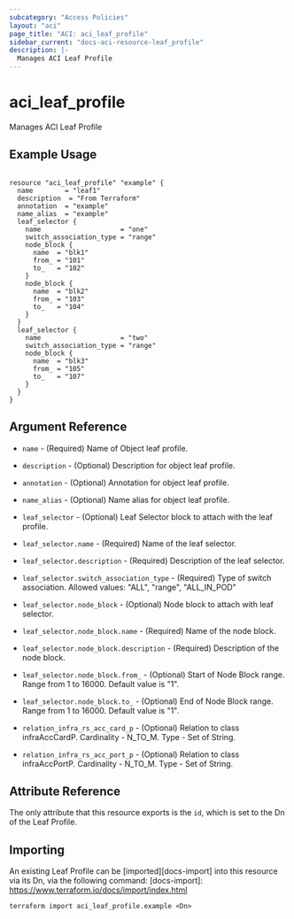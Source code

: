 ```yaml
---
subcategory: "Access Policies"
layout: "aci"
page_title: "ACI: aci_leaf_profile"
sidebar_current: "docs-aci-resource-leaf_profile"
description: |-
  Manages ACI Leaf Profile
---
```


# aci_leaf_profile

Manages ACI Leaf Profile

## Example Usage

```hcl

resource "aci_leaf_profile" "example" {
  name        = "leaf1"
  description  = "From Terraform"
  annotation  = "example"
  name_alias  = "example"
  leaf_selector {
    name                    = "one"
    switch_association_type = "range"
    node_block {
      name  = "blk1"
      from_ = "101"
      to_   = "102"
    }
    node_block {
      name  = "blk2"
      from_ = "103"
      to_   = "104"
    }
  }
  leaf_selector {
    name                    = "two"
    switch_association_type = "range"
    node_block {
      name  = "blk3"
      from_ = "105"
      to_   = "107"
    }
  }
}

```

## Argument Reference

- `name` - (Required) Name of Object leaf profile.
- `description` - (Optional) Description for object leaf profile.
- `annotation` - (Optional) Annotation for object leaf profile.
- `name_alias` - (Optional) Name alias for object leaf profile.

- `leaf_selector` - (Optional) Leaf Selector block to attach with the leaf profile.
- `leaf_selector.name` - (Required) Name of the leaf selector.
- `leaf_selector.description` - (Required) Description of the leaf selector.
- `leaf_selector.switch_association_type` - (Required) Type of switch association.
  Allowed values: "ALL", "range", "ALL_IN_POD"

- `leaf_selector.node_block` - (Optional) Node block to attach with leaf selector.
- `leaf_selector.node_block.name` - (Required) Name of the node block.
- `leaf_selector.node_block.description` - (Required) Description of the node block.
- `leaf_selector.node_block.from_` - (Optional) Start of Node Block range. Range from 1 to 16000. Default value is "1".
- `leaf_selector.node_block.to_` - (Optional) End of Node Block range. Range from 1 to 16000. Default value is "1".

- `relation_infra_rs_acc_card_p` - (Optional) Relation to class infraAccCardP. Cardinality - N_TO_M. Type - Set of String.
- `relation_infra_rs_acc_port_p` - (Optional) Relation to class infraAccPortP. Cardinality - N_TO_M. Type - Set of String.

## Attribute Reference

The only attribute that this resource exports is the `id`, which is set to the
Dn of the Leaf Profile.

## Importing

An existing Leaf Profile can be [imported][docs-import] into this resource via its Dn, via the following command:
[docs-import]: https://www.terraform.io/docs/import/index.html

```
terraform import aci_leaf_profile.example <Dn>
```
